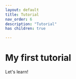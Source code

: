 ```yaml
---
layout: default
title: Tutorial
nav_order: 6
description: "Tutorial"
has children: true

---
```


# My first tutorial 
Let's learn!